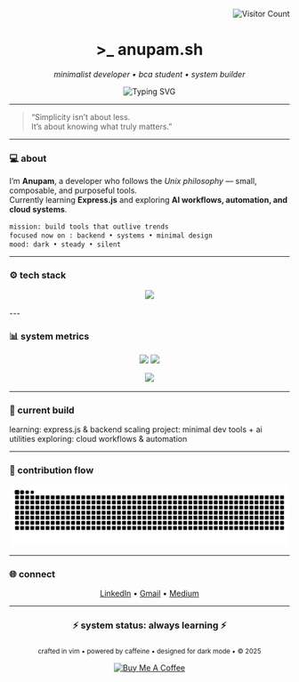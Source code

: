 <!-- Visitor Log Tracker -->
<p align="right">
  <img src="https://komarev.com/ghpvc/?username=gomugomucode&label=Log%20Entries&color=8A2BE2&style=flat-square" alt="Visitor Count"/>
</p>

<!-- Intro -->
<h1 align="center">>_ anupam.sh</h1>
<p align="center">
  <i>minimalist developer • bca student • system builder</i>
</p>

<p align="center">
  <img src="https://readme-typing-svg.demolab.com?font=Fira+Code&pause=1000&color=00FF7F&center=true&vCenter=true&width=435&lines=building+minimal+systems;open-source+enthusiast;dark+mode+forever;" alt="Typing SVG" />
</p>

---

> “Simplicity isn’t about less.  
> It’s about knowing what truly matters.”

---

### 💻 about
I’m **Anupam**, a developer who follows the *Unix philosophy* — small, composable, and purposeful tools.  
Currently learning **Express.js** and exploring **AI workflows, automation, and cloud systems**.  

    mission: build tools that outlive trends
    focused now on : backend • systems • minimal design
    mood: dark • steady • silent


---

### ⚙️ tech stack
<p align="center">
  <img src="https://skillicons.dev/icons?i=python,flask,java,c,js,nodejs,express,django,react,tailwind,html,css,mysql,php,linux,git&perline=7" />
</p>
---

### 📊 system metrics
<p align="center">
  <img width="48%" src="https://github-readme-stats.vercel.app/api?username=gomugomucode&show_icons=true&theme=tokyonight&hide_border=true" />
  <img width="48%" src="https://github-readme-streak-stats.herokuapp.com/?user=gomugomucode&theme=tokyonight&hide_border=true" />
</p>

<p align="center">
  <img width="48%" src="https://github-readme-stats.vercel.app/api/top-langs/?username=gomugomucode&layout=compact&theme=tokyonight&hide_border=true" />
</p>

---

### 🧠 current build

learning: express.js & backend scaling
project: minimal dev tools + ai utilities
exploring: cloud workflows & automation


---

### 🐍 contribution flow
<p align="center">
  <img src="https://raw.githubusercontent.com/gomugomucode/gomugomucode/output/github-contribution-grid-snake.svg" alt="3D contribution snake animation" />
</p>

---

### 🌐 connect
<p align="center">
  <a href="https://www.linkedin.com/in/unish06/">LinkedIn</a> •
  <a href="mailto:alinedtwins@gmail.com">Gmail</a> •
  <a href="https://medium.com/@gomugomucode">Medium</a>
</p>

---

<h3 align="center">⚡ system status: always learning ⚡</h3>

<p align="center">
  <sub>crafted in vim • powered by caffeine • designed for dark mode • © 2025</sub>
</p>

<p align="center">
  <a href="https://www.buymeacoffee.com/unish06" target="_blank">
    <img src="https://cdn.buymeacoffee.com/buttons/v2/default-yellow.png" alt="Buy Me A Coffee" width="200"/>
  </a>
</p>


